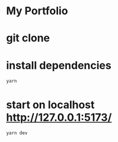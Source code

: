 # My Portfolio

# git clone

# install dependencies
```
yarn 
```

# start on localhost http://127.0.0.1:5173/
```
yarn dev
```

